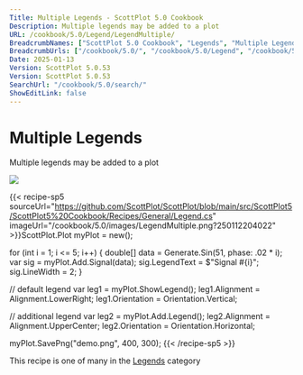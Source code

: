 ```yaml
---
Title: Multiple Legends - ScottPlot 5.0 Cookbook
Description: Multiple legends may be added to a plot
URL: /cookbook/5.0/Legend/LegendMultiple/
BreadcrumbNames: ["ScottPlot 5.0 Cookbook", "Legends", "Multiple Legends"]
BreadcrumbUrls: ["/cookbook/5.0/", "/cookbook/5.0/Legend", "/cookbook/5.0/Legend/LegendMultiple"]
Date: 2025-01-13
Version: ScottPlot 5.0.53
Version: ScottPlot 5.0.53
SearchUrl: "/cookbook/5.0/search/"
ShowEditLink: false
---
```



<div class='d-flex align-items-center mt-5'>
<h1 class='me-2 text-dark my-0 border-0'>Multiple Legends</h1>
</div>

Multiple legends may be added to a plot

[![](/cookbook/5.0/images/LegendMultiple.png?250112204022)](/cookbook/5.0/images/LegendMultiple.png?250112204022)

{{< recipe-sp5 sourceUrl="https://github.com/ScottPlot/ScottPlot/blob/main/src/ScottPlot5/ScottPlot5%20Cookbook/Recipes/General/Legend.cs" imageUrl="/cookbook/5.0/images/LegendMultiple.png?250112204022" >}}ScottPlot.Plot myPlot = new();

for (int i = 1; i &lt;= 5; i++)
{
    double[] data = Generate.Sin(51, phase: .02 * i);
    var sig = myPlot.Add.Signal(data);
    sig.LegendText = $"Signal #{i}";
    sig.LineWidth = 2;
}

// default legend
var leg1 = myPlot.ShowLegend();
leg1.Alignment = Alignment.LowerRight;
leg1.Orientation = Orientation.Vertical;

// additional legend
var leg2 = myPlot.Add.Legend();
leg2.Alignment = Alignment.UpperCenter;
leg2.Orientation = Orientation.Horizontal;

myPlot.SavePng("demo.png", 400, 300);
{{< /recipe-sp5 >}}

<div class='my-5 text-center'>This recipe is one of many in the <a href='/cookbook/5.0/Legend'>Legends</a> category</div>



